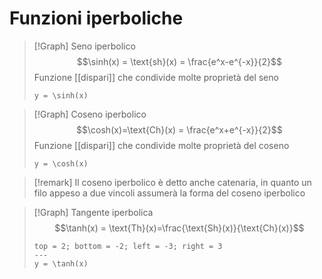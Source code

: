 # Funzioni iperboliche
>[!Graph] Seno iperbolico
>$$\sinh(x) = \text{sh}(x) = \frac{e^x-e^{-x}}{2}$$
>Funzione [[dispari]] che condivide molte proprietà del seno
>
>```desmos-graph
>y = \sinh(x)
>```

>[!Graph] Coseno iperbolico
>$$\cosh(x)=\text{Ch}(x) = \frac{e^x+e^{-x}}{2}$$
>Funzione [[dispari]] che condivide molte proprietà del coseno
>```desmos-graph
>y = \cosh(x)
>```

>[!remark] 
>Il coseno iperbolico è detto anche catenaria, in quanto un filo appeso a due vincoli assumerà la forma del coseno iperbolico

>[!Graph] Tangente iperbolica
>$$\tanh(x) = \text{Th}(x)=\frac{\text{Sh}(x)}{\text{Ch}(x)}$$
>```desmos-graph
>top = 2; bottom = -2; left = -3; right = 3
>---
>y = \tanh(x)
>```